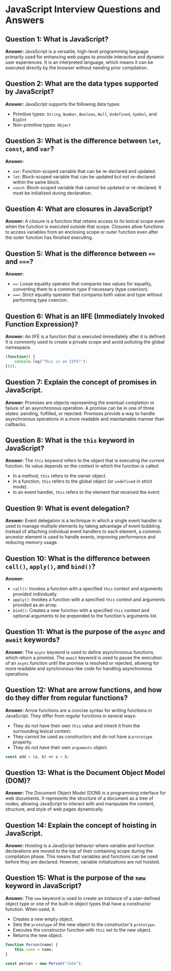 # JavaScript Interview Questions and Answers

## Question 1: What is JavaScript?
**Answer:** JavaScript is a versatile, high-level programming language primarily used for enhancing web pages to provide interactive and dynamic user experiences. It is an interpreted language, which means it can be executed directly by the browser without needing prior compilation.

## Question 2: What are the data types supported by JavaScript?
**Answer:** JavaScript supports the following data types:
- Primitive types: `String`, `Number`, `Boolean`, `Null`, `Undefined`, `Symbol`, and `BigInt`
- Non-primitive types: `Object`

## Question 3: What is the difference between `let`, `const`, and `var`?
**Answer:**
- `var`: Function-scoped variable that can be re-declared and updated.
- `let`: Block-scoped variable that can be updated but not re-declared within the same block.
- `const`: Block-scoped variable that cannot be updated or re-declared. It must be initialized during declaration.

## Question 4: What are closures in JavaScript?
**Answer:** A closure is a function that retains access to its lexical scope even when the function is executed outside that scope. Closures allow functions to access variables from an enclosing scope or outer function even after the outer function has finished executing.

## Question 5: What is the difference between `==` and `===`?
**Answer:**
- `==`: Loose equality operator that compares two values for equality, converting them to a common type if necessary (type coercion).
- `===`: Strict equality operator that compares both value and type without performing type coercion.

## Question 6: What is an IIFE (Immediately Invoked Function Expression)?
**Answer:** An IIFE is a function that is executed immediately after it is defined. It is commonly used to create a private scope and avoid polluting the global namespace.

```javascript
(function() {
    console.log("This is an IIFE!");
})();
```

## Question 7: Explain the concept of promises in JavaScript.
**Answer:** Promises are objects representing the eventual completion or failure of an asynchronous operation. A promise can be in one of three states: pending, fulfilled, or rejected. Promises provide a way to handle asynchronous operations in a more readable and maintainable manner than callbacks.

## Question 8: What is the `this` keyword in JavaScript?
**Answer:** The `this` keyword refers to the object that is executing the current function. Its value depends on the context in which the function is called:
- In a method, `this` refers to the owner object.
- In a function, `this` refers to the global object (or `undefined` in strict mode).
- In an event handler, `this` refers to the element that received the event.

## Question 9: What is event delegation?
**Answer:** Event delegation is a technique in which a single event handler is used to manage multiple elements by taking advantage of event bubbling. Instead of attaching individual event handlers to each element, a common ancestor element is used to handle events, improving performance and reducing memory usage.

## Question 10: What is the difference between `call()`, `apply()`, and `bind()`?
**Answer:**
- `call()`: Invokes a function with a specified `this` context and arguments provided individually.
- `apply()`: Invokes a function with a specified `this` context and arguments provided as an array.
- `bind()`: Creates a new function with a specified `this` context and optional arguments to be prepended to the function's arguments list.

## Question 11: What is the purpose of the `async` and `await` keywords?
**Answer:** The `async` keyword is used to define asynchronous functions, which return a promise. The `await` keyword is used to pause the execution of an `async` function until the promise is resolved or rejected, allowing for more readable and synchronous-like code for handling asynchronous operations.

## Question 12: What are arrow functions, and how do they differ from regular functions?
**Answer:** Arrow functions are a concise syntax for writing functions in JavaScript. They differ from regular functions in several ways:
- They do not have their own `this` value and inherit it from the surrounding lexical context.
- They cannot be used as constructors and do not have a `prototype` property.
- They do not have their own `arguments` object.

```javascript
const add = (a, b) => a + b;
```

## Question 13: What is the Document Object Model (DOM)?
**Answer:** The Document Object Model (DOM) is a programming interface for web documents. It represents the structure of a document as a tree of nodes, allowing JavaScript to interact with and manipulate the content, structure, and style of web pages dynamically.

## Question 14: Explain the concept of hoisting in JavaScript.
**Answer:** Hoisting is a JavaScript behavior where variable and function declarations are moved to the top of their containing scope during the compilation phase. This means that variables and functions can be used before they are declared. However, variable initializations are not hoisted.

## Question 15: What is the purpose of the `new` keyword in JavaScript?
**Answer:** The `new` keyword is used to create an instance of a user-defined object type or one of the built-in object types that have a constructor function. When used, it:
- Creates a new empty object.
- Sets the `prototype` of the new object to the constructor's `prototype`.
- Executes the constructor function with `this` set to the new object.
- Returns the new object.

```javascript
function Person(name) {
    this.name = name;
}

const person = new Person("John");
```
